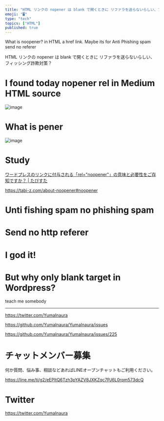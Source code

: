 ```yaml
---
title: "HTML リンクの nopener は blank で開くときに リファラを送らないらしい、フィッシング詐欺対策？"
emoji: "🖥"
type: "tech"
topics: ["HTML"]
published: true
---
```


What is noopener? in HTML a href link. Maybe its for Anti Phishing spam send no referer

HTML リンクの nopener は blank で開くときに リファラを送らないらしい、フィッシング詐欺対策？

# I found today nopener rel in Medium HTML source

![image](https://user-images.githubusercontent.com/13635059/50670457-1555a900-100f-11e9-9355-43dd61242f9c.png)

# What is pener

![image](https://user-images.githubusercontent.com/13635059/50670439-ffe07f00-100e-11e9-8b1f-769b13c6e762.png)


# Study

[ワードプレスのリンクに付与される「rel="noopener"」の意味と必要性をご存知ですか？ | たびすた](https://tabi-z.com/about-noopener#noopener)

https://tabi-z.com/about-noopener#noopener

# Unti fishing spam no phishing spam

# Send no http referer

# I god it!

# But why only blank target in Wordpress?

teach me somebody


---

https://twitter.com/YumaInaura

https://github.com/YumaInaura/YumaInaura/issues

https://github.com/YumaInaura/YumaInaura/issues/225








<!-- Update From Qiita API -->

# チャットメンバー募集


何か質問、悩み事、相談などあればLINEオープンチャットもご利用ください。

https://line.me/ti/g2/eEPltQ6Tzh3pYAZV8JXKZqc7PJ6L0rpm573dcQ





# Twitter


https://twitter.com/YumaInaura


<!-- Update From Qiita API -->


